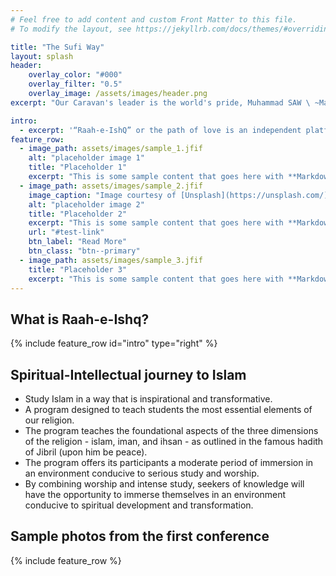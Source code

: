 ```yaml
---
# Feel free to add content and custom Front Matter to this file.
# To modify the layout, see https://jekyllrb.com/docs/themes/#overriding-theme-defaults

title: "The Sufi Way"
layout: splash
header:
    overlay_color: "#000"
    overlay_filter: "0.5"
    overlay_image: /assets/images/header.png
excerpt: "Our Caravan's leader is the world's pride, Muhammad SAW \ ~Maulana Rumi"

intro: 
  - excerpt: '“Raah-e-IshQ” or the path of love is an independent platform for all the seekers of knowledge, truth; those who wants to understand the deeper meanings of the Religion and implement it as a transformative tool for the soul and mind (not just limiting Religion to the ritualistic form). The practice of the Religion with its essence and meaning would help individuals attain higher spiritual states, bring closer to The Creator and its creation.'
feature_row:
  - image_path: assets/images/sample_1.jfif
    alt: "placeholder image 1"
    title: "Placeholder 1"
    excerpt: "This is some sample content that goes here with **Markdown** formatting."
  - image_path: assets/images/sample_2.jfif
    image_caption: "Image courtesy of [Unsplash](https://unsplash.com/)"
    alt: "placeholder image 2"
    title: "Placeholder 2"
    excerpt: "This is some sample content that goes here with **Markdown** formatting."
    url: "#test-link"
    btn_label: "Read More"
    btn_class: "btn--primary"
  - image_path: assets/images/sample_3.jfif
    title: "Placeholder 3"
    excerpt: "This is some sample content that goes here with **Markdown** formatting."
---
```


## What is Raah-e-Ishq?

{% include feature_row id="intro" type="right" %}

## Spiritual-Intellectual journey to Islam
- Study Islam in a way that is inspirational and transformative. 
- A program designed to teach students the most essential elements of our religion. 
- The program teaches the foundational aspects of the three dimensions of the religion - islam, iman, and ihsan - as outlined in the famous hadith of Jibril (upon him be peace). 
- The program offers its participants a moderate period of immersion in an environment conducive to serious study and worship. 
- By combining worship and intense study, seekers of knowledge will have the opportunity to immerse themselves in an environment conducive to spiritual development and transformation.

## Sample photos from the first conference
{% include feature_row %}